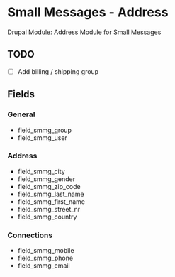 # Small Messages - Address
Drupal Module: Address Module for Small Messages


## TODO
- [ ] Add billing / shipping group


## Fields

### General
- field_smmg_group
- field_smmg_user

### Address
- field_smmg_city
- field_smmg_gender
- field_smmg_zip_code
- field_smmg_last_name
- field_smmg_first_name
- field_smmg_street_nr
- field_smmg_country

### Connections
- field_smmg_mobile
- field_smmg_phone
- field_smmg_email

